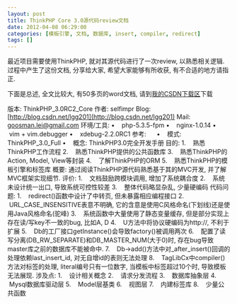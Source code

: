 ```yaml
---
layout: post
title: ThinkPHP Core 3.0源代码review文档
date: 2012-04-08 06:29:00
categories: [模板引擎, 文档, 数据库, insert, compiler, redirect]
tags: []
---
```

最近项目需要使用ThinkPHP, 就对其源代码进行了一次review, 以熟悉相关逻辑.
过程中产生了这份文档, 分享给大家, 希望大家能够有所收获, 有不合适的地方请指正.

下面是总述, 全文比较大, 有50多页的word文档, 请到[我的CSDN下载区](http://download.csdn.net/user/lgg201)下载

版本: ThinkPHP_3.0RC2_Core
作者: selfimpr
Blog: [http://blog.csdn.net/lgg201](http://blog.csdn.net/lgg201)
Mail: [goosman.lei@gmail.com](mailto:goosman.lei@gmail.com)
环境/工具:
•    php-5.3.5-fpm
•    nginx-1.0.14
•    vim + vim.debugger
•    xdebug-2.2.0RC1
参考:     
•    模式: ThinkPHP_3.0_Full
•    概念: ThinkPHP3.0完全开发手册
目的: 
1.    熟悉ThinkPHP工作流程
2.    熟悉ThinkPHP提供的公共函数库
3.    熟悉ThinkPHP的Action, Model, View等封装
4.    了解ThinkPHP的ORM
5.    熟悉ThinkPHP的模板引擎和标签库
概要: 通过阅读ThinkPHP源代码熟悉基于其的MVC开发, 并了解MVC框架实现细节.
评价:
1.    文档鼓励跨模块调用, 增加了系统耦合度
2.    系统未设计统一出口, 导致系统可控性较差
3.    整体代码略显杂乱, 少量硬编码
代码问题:
1.    redirect()函数中设计了中转页, 但未暴露相应编程接口
2.    URL_CASE_INSENSITIVE表意不明确, 它的含意是使用C风格命名(下划线)还是使用Java风格命名(驼峰)
3.    系统函数中大量使用了静态变量缓存, 但是部分实现上存在读/写key不一致的bug, 比如A, D
4.    U方法中将协议硬编码为http://, 不利于扩展
5.    Db的工厂接口getInstance()会导致factory()被调用两次
6.    配置了读写分离(DB_RW_SEPARATE)和DB_MASTER_NUM(大于0)时, 存在bug导致master库之前的数据库不能被命中.
7.    Db->add()方法中对_after_insert()回调的处理依赖last_insert_id, 对无自增id的表则无法处理
8.    TagLibCx中compiler()方法对<literal>标签的处理, literal编号只有一位数字, 当模板中<literal>标签超过10个时, 导致模板无法展现.
涉及点:
1.    设计相关概念
2.    请求分发流程
3.    数据库抽象层
4.    Mysql数据库驱动层
5.    Model层基类
6.    视图层
7.    内建标签库
8.    少量公共函数

